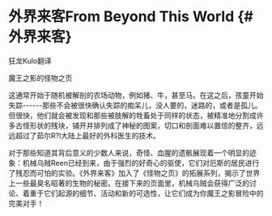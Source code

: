 # 外界来客From Beyond This World {#外界来客}

狂龙Kulo翻译

魔王之影的怪物之页

这通常开始于随机被解剖的农场动物，例如猪、牛，甚至马。在这之后，孩童开始失踪------那些不会被很快确认失踪的痴呆儿，没人要的，迷路的，或者是孤儿。但很快，他们就会被发现和那些被肢解的牲畜处于同样的状态，被精准地分割成许多古怪形状的残块，铺开并排列成了神秘的图案，切口和剖面难以置信的整齐，远远超过了茹尔R?l大陆上最好的外科医生的技术。

对于那些知道其背后意义的少数人来说，奇怪、血腥的遗骸展现着一个明显的迹象：机械乌贼Reen已经到来，由于强烈的好奇心的驱使，它们对厄斯的居民进行了残忍而可怕的实验。《外界来客》加入了《怪物之页》的拓展系列，揭示了世界上一些最臭名昭著的生物的秘密。在接下来的页面里，机械乌贼会获得广泛的讨论、着重于它们起源的细节、活动和新的可选性，让它们成为你魔王之影冒险中的完美对手！
